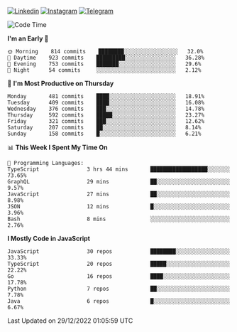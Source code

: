 [![Linkedin](https://img.shields.io/badge/-Archie-blue?style=flat-square&labelColor=gray&logo=Linkedin&logoColor=white&link=https://www.linkedin.com/in/archisdi)](https://www.linkedin.com/in/archisdi)
[![Instagram](https://img.shields.io/badge/-@archisdi-orange?style=flat-square&labelColor=gray&logo=Instagram&logoColor=white&link=https://www.instagram.com/archisdi)](https://www.instagram.com/archisdi)
[![Telegram](https://img.shields.io/badge/-aai-informational?style=flat-square&labelColor=gray&logo=telegram&logoColor=white&link=https://t.me/archisdi)](https://t.me/archisdi)

<!--START_SECTION:waka-->
![Code Time](http://img.shields.io/badge/Code%20Time-1%2C890%20hrs%2021%20mins-blue)

**I'm an Early 🐤** 

```text
🌞 Morning    814 commits    ████████░░░░░░░░░░░░░░░░░   32.0% 
🌆 Daytime    923 commits    █████████░░░░░░░░░░░░░░░░   36.28% 
🌃 Evening    753 commits    ███████░░░░░░░░░░░░░░░░░░   29.6% 
🌙 Night      54 commits     ░░░░░░░░░░░░░░░░░░░░░░░░░   2.12%

```
📅 **I'm Most Productive on Thursday** 

```text
Monday       481 commits    ████░░░░░░░░░░░░░░░░░░░░░   18.91% 
Tuesday      409 commits    ████░░░░░░░░░░░░░░░░░░░░░   16.08% 
Wednesday    376 commits    ███░░░░░░░░░░░░░░░░░░░░░░   14.78% 
Thursday     592 commits    █████░░░░░░░░░░░░░░░░░░░░   23.27% 
Friday       321 commits    ███░░░░░░░░░░░░░░░░░░░░░░   12.62% 
Saturday     207 commits    ██░░░░░░░░░░░░░░░░░░░░░░░   8.14% 
Sunday       158 commits    █░░░░░░░░░░░░░░░░░░░░░░░░   6.21%

```


📊 **This Week I Spent My Time On** 

```text
💬 Programming Languages: 
TypeScript               3 hrs 44 mins       ██████████████████░░░░░░░   73.65% 
GraphQL                  29 mins             ██░░░░░░░░░░░░░░░░░░░░░░░   9.57% 
JavaScript               27 mins             ██░░░░░░░░░░░░░░░░░░░░░░░   8.98% 
JSON                     12 mins             █░░░░░░░░░░░░░░░░░░░░░░░░   3.96% 
Bash                     8 mins              ░░░░░░░░░░░░░░░░░░░░░░░░░   2.76%

```

**I Mostly Code in JavaScript** 

```text
JavaScript               30 repos            ████████░░░░░░░░░░░░░░░░░   33.33% 
TypeScript               20 repos            █████░░░░░░░░░░░░░░░░░░░░   22.22% 
Go                       16 repos            ████░░░░░░░░░░░░░░░░░░░░░   17.78% 
Python                   7 repos             ██░░░░░░░░░░░░░░░░░░░░░░░   7.78% 
Java                     6 repos             █░░░░░░░░░░░░░░░░░░░░░░░░   6.67%

```



 Last Updated on 29/12/2022 01:05:59 UTC
<!--END_SECTION:waka-->